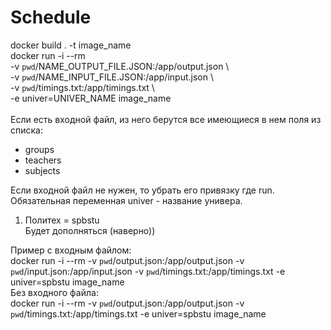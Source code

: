 # Schedule   
docker build . -t image_name  
docker run -i --rm \
                    -v `pwd`/NAME_OUTPUT_FILE.JSON:/app/output.json \  
                    -v `pwd`/NAME_INPUT_FILE.JSON:/app/input.json \  
                    -v `pwd`/timings.txt:/app/timings.txt \  
                    -e univer=UNIVER_NAME image_name  
<br>
Если есть входной файл, из него берутся все имеющиеся в нем поля из списка:   
- groups   
- teachers  
- subjects  

Если входной файл не нужен, то убрать его привязку где run.  
Обязательная переменная univer - название универа.
1. Политех = spbstu  
  Будет дополняться (наверно))
   
Пример с входным файлом:  
docker run -i --rm -v `pwd`/output.json:/app/output.json -v `pwd`/input.json:/app/input.json -v `pwd`/timings.txt:/app/timings.txt -e univer=spbstu image_name  
Без входного файла:  
docker run -i --rm -v `pwd`/output.json:/app/output.json -v `pwd`/timings.txt:/app/timings.txt -e univer=spbstu image_name  

